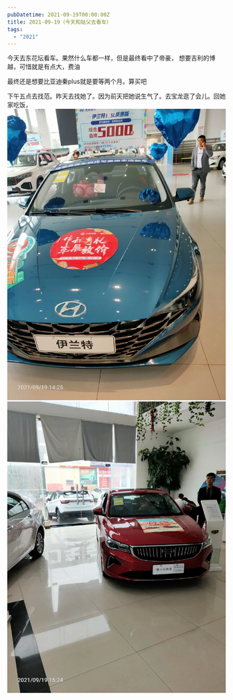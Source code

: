```yaml
---
pubDatetime: 2021-09-19T00:00:00Z
title: 2021-09-19（今天和姑父去看车）
tags:
  - "2021"
---
```


今天去东花坛看车。果然什么车都一样，但是最终看中了帝豪，
想要吉利的博越，可惜就是有点大，费油

最终还是想要比亚迪秦plus就是要等两个月。算买吧

下午五点去找范。昨天去找她了。因为前天把她说生气了。去宝龙逛了会儿。回她家吃饭，
![](../../img/6904315-6741172e9c42dc45.jpg)
![](../../img/6904315-69fbef26ebbca7ff.jpg)
